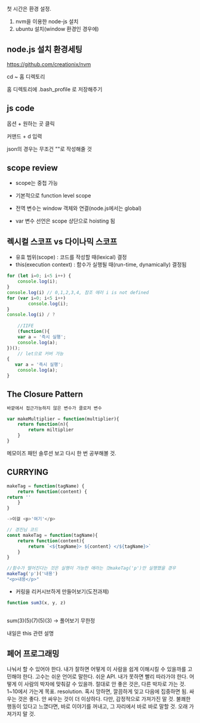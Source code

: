 첫 시간은 환경 설정.

1. nvm을 이용한 node-js 설치
2. ubuntu 설치(window 환경인 경우에)



## node.js 설치 환경세팅



https://github.com/creationix/nvm

cd ~ 홈 디렉토리

홈 디렉토리에 .bash_profile 로 저장해주기



## js code

옵션 + 원하는 곳 클릭

커맨드 + d 입력

json의 경우는 무조건 ""로 작성해줄 것





## scope review

- scope는 중첩 가능
- 기본적으로 function level scope

- 전역 변수는 window 객체와 연결(node.js에서는 global)
- var 변수 선언은 scope 상단으로 hoisting 됨



## 렉시컬 스코프 vs 다이나믹 스코프

- 유효 범위(scope) : 코드를 작성할 때(lexical) 결정
- this(execution context) : 함수가 실행될 때(run-time, dynamically) 결정됨



```javascript
for (let i=0; i<5 i++) {
    console.log(i);
}
console.log(i) // 0,1,2,3,4, 참조 에러 i is not defined
for (var i=0; i<5 i++) 
        console.log(i);
}
console.log(i) / ?
    
    //IIFE
    (function(){
    var a = '즉시 실행';
    console.log(a);
})();
	// let으로 커버 가능
{
   var a = '즉시 실행';
    console.log(a);
}

```



## The Closure Pattern

```javascript
바깥에서 접근가능하지 않은 변수가 클로저 변수

var makeMultiplier = function(multiplier){
    return function(n){
        return miltiplier
    }
}
```



메모이즈 패턴 솔루션 보고 다시 한 번 공부해볼 것.

## CURRYING



```javascript
makeTag = function(tagName) {
    return function(content) {
return ''
    }
}

->이걸 <p>'여기'</p>

// 경진님 코드 
const makeTag = function(tagName){
    return function(content){
        return `<${tagName}> ${content} </${tagName}>`
    }
}

//함수가 떨어진다는 것은 실행이 가능한 애라는 것makeTag('p')만 실행했을 경우
makeTag('p')('내용')
"<p>내용</p>"

```

- 커링을 리커시브하게 만들어보기(도전과제)

```javascript
function sum3(x, y, z)
	
```

sum(3)(5)(7)(5)(3) -> 풀어보기 무한정

내일은 this 관련 설명



## 페어 프로그래밍

나눠서 할 수 있어야 한다. 내가 잘하면 어떻게 이 사람을 쉽게 이해시킬 수 있을까를 고민해야 한다. 고수는 쉬운 언어로 말한다. 쉬운 API. 내가 못하면 빨리 따라가야 한다. 어떻게 이 사람의 박자에 맞춰갈 수 있을까. 절대로 안 좋은 것은, 다른 박자로 가는 것. 1~10에서 가는게 목표. resolution. 혹시 망하면, 깔끔하게 잊고 다음에 집중하면 됨. 싸우는 것은 좋다. 안 싸우는 것이 더 이상하다. 다만, 감정적으로 가져가진 말 것. 불쾌한 행동이 있다고 느꼈다면, 바로 이야기를 꺼내고, 그 자리에서 바로 바로 말할 것. 오래 가져가지 말 것. 
